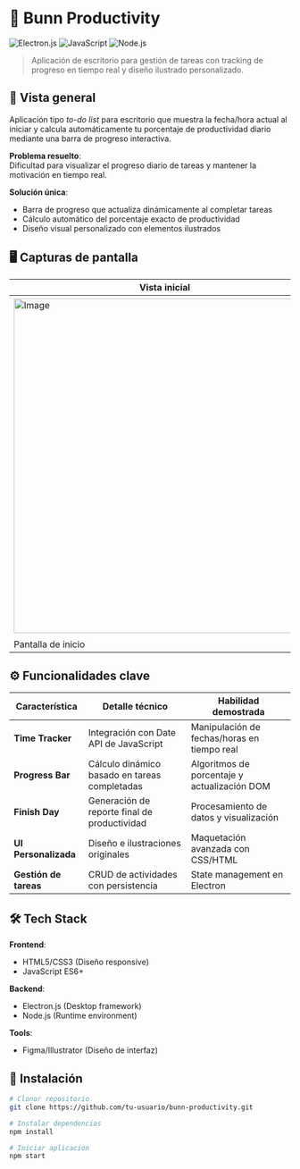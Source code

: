 # 🐰 Bunn Productivity 
![Electron.js](https://img.shields.io/badge/-Electron.js-47848F?logo=electron&logoColor=white)
![JavaScript](https://img.shields.io/badge/-JavaScript-F7DF1E?logo=javascript&logoColor=black)
![Node.js](https://img.shields.io/badge/-Node.js-339933?logo=node.js&logoColor=white)

> Aplicación de escritorio para gestión de tareas con tracking de progreso en tiempo real y diseño ilustrado personalizado.

## 🌟 Vista general
Aplicación tipo *to-do list* para escritorio que muestra la fecha/hora actual al iniciar y calcula automáticamente tu porcentaje de productividad diario mediante una barra de progreso interactiva.

**Problema resuelto**:  
Dificultad para visualizar el progreso diario de tareas y mantener la motivación en tiempo real.

**Solución única**:  
- Barra de progreso que actualiza dinámicamente al completar tareas  
- Cálculo automático del porcentaje exacto de productividad  
- Diseño visual personalizado con elementos ilustrados  

## 🖥️ Capturas de pantalla
| Vista inicial | Lista de tareas | Progreso |
|---------------|-----------------|----------|
| <img width="541" height="599" alt="Image" src="https://github.com/user-attachments/assets/837e1458-2a7a-4fc1-993a-5af174e25a44" /> | <img width="546" height="606" alt="Image" src="https://github.com/user-attachments/assets/d571d5ab-d755-4523-87d0-d8bcafd9e7fd" /> | <img width="540" height="603" alt="Image" src="https://github.com/user-attachments/assets/d8e9c720-114d-489e-8397-cdb1a261cc9d" /> |
| Pantalla de inicio | Visualización de tareas organizadas/fecha | Tracking de progreso en tiempo real |

## ⚙️ Funcionalidades clave
| Característica | Detalle técnico | Habilidad demostrada |
|----------------|-----------------|----------------------|
| **Time Tracker** | Integración con Date API de JavaScript | Manipulación de fechas/horas en tiempo real |
| **Progress Bar** | Cálculo dinámico basado en tareas completadas | Algoritmos de porcentaje y actualización DOM |
| **Finish Day** | Generación de reporte final de productividad | Procesamiento de datos y visualización |
| **UI Personalizada** | Diseño e ilustraciones originales | Maquetación avanzada con CSS/HTML |
| **Gestión de tareas** | CRUD de actividades con persistencia | State management en Electron |

## 🛠️ Tech Stack
**Frontend**:  
- HTML5/CSS3 (Diseño responsive)  
- JavaScript ES6+  

**Backend**:  
- Electron.js (Desktop framework)  
- Node.js (Runtime environment)  

**Tools**:  
- Figma/Illustrator (Diseño de interfaz)  

## 🚀 Instalación
```bash
# Clonar repositorio
git clone https://github.com/tu-usuario/bunn-productivity.git

# Instalar dependencias
npm install

# Iniciar aplicación
npm start
